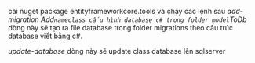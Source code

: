 cài nuget package entityframeworkcore.tools và chạy các lệnh sau
_add-migration Add`nameclass cấu hình database c# trong folder model`ToDb_ dòng này sẽ tạo ra file database trong folder migrations theo cấu trúc database viết bằng c#.

_update-database_ dòng này sẽ update class database lên sqlserver